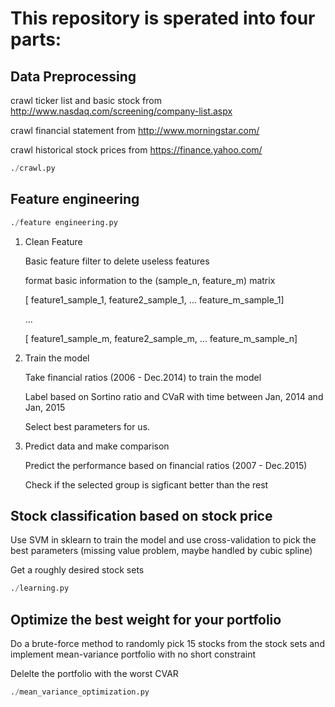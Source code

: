 # This repository is sperated into four parts:

## Data Preprocessing

crawl ticker list and basic stock from http://www.nasdaq.com/screening/company-list.aspx

crawl financial statement from http://www.morningstar.com/

crawl historical stock prices from  https://finance.yahoo.com/

```python
./crawl.py
```

## Feature engineering

```python
./feature engineering.py
```
1. Clean Feature

	Basic feature filter to delete useless features

	format basic information to the (sample_n, feature_m) matrix

	[ feature1_sample_1, feature2_sample_1, ... feature_m_sample_1]

	...

	[ feature1_sample_m, feature2_sample_m, ... feature_m_sample_n]

2. Train the model

	Take financial ratios (2006 - Dec.2014) to train the model

	Label based on Sortino ratio and CVaR with time between Jan, 2014 and Jan, 2015

	Select best parameters for us.

3. Predict data and make comparison

	Predict the performance based on financial ratios (2007 - Dec.2015)

	Check if the selected group is sigficant better than the rest
	

## Stock classification based on stock price


Use SVM in sklearn to train the model and use cross-validation to pick the best parameters (missing value problem, maybe handled by cubic spline)

Get a roughly desired stock sets

```python
./learning.py
```
## Optimize the best weight for your portfolio

Do a brute-force method to randomly pick 15 stocks from the stock sets and implement mean-variance portfolio with no short constraint

Delelte the portfolio with the worst CVAR 


```python
./mean_variance_optimization.py
```
